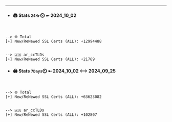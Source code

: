 

---
- #### 🖨️ **Stats** `24Hr`⏲️ ➼ 2024_10_02
```console


--> 🌐 Total
[+] New/ReNewed SSL Certs (ALL): +12994488


--> 🇦🇷 ar_ccTLDs
[+] New/ReNewed SSL Certs (ALL): +21789

```

- #### 🖨️ **Stats** `7Days`⏲️ ➼ 2024_10_02 <--> 2024_09_25
```console


--> 🌐 Total
[+] New/ReNewed SSL Certs (ALL): +63623082


--> 🇦🇷 ar_ccTLDs
[+] New/ReNewed SSL Certs (ALL): +102807

```

